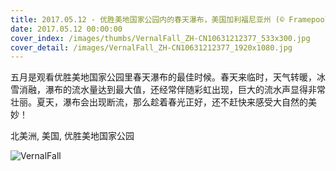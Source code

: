 ```yaml
---
title: 2017.05.12 - 优胜美地国家公园内的春天瀑布，美国加利福尼亚州 (© Framepool)
date: 2017.05.12 00:00:00
cover_index: /images/thumbs/VernalFall_ZH-CN10631212377_533x300.jpg
cover_detail: /images/VernalFall_ZH-CN10631212377_1920x1080.jpg
---
```


五月是观看优胜美地国家公园里春天瀑布的最佳时候。春天来临时，天气转暖，冰雪消融，瀑布的流水量达到最大值，还经常伴随彩虹出现，巨大的流水声显得非常壮丽。夏天，瀑布会出现断流，那么趁着春光正好，还不赶快来感受大自然的美妙！

北美洲, 美国, 优胜美地国家公园

![VernalFall](/images/VernalFall_ZH-CN10631212377_1920x1080.jpg)
